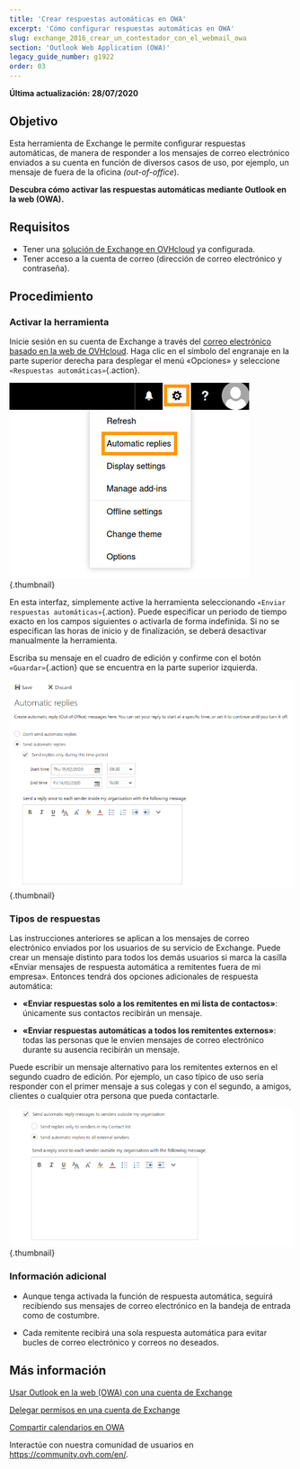 ```yaml
---
title: 'Crear respuestas automáticas en OWA'
excerpt: 'Cómo configurar respuestas automáticas en OWA'
slug: exchange_2016_crear_un_contestador_con_el_webmail_owa
section: 'Outlook Web Application (OWA)'
legacy_guide_number: g1922
order: 03
---
```


**Última actualización: 28/07/2020**

## Objetivo

Esta herramienta de Exchange le permite configurar respuestas automáticas, de manera de responder a los mensajes de correo electrónico enviados a su cuenta en función de diversos casos de uso, por ejemplo, un mensaje de fuera de la oficina <i>(out-of-office</i>).

**Descubra cómo activar las respuestas automáticas mediante Outlook en la web (OWA).**


## Requisitos

- Tener una [solución de Exchange en OVHcloud](https://www.ovhcloud.com/es/emails/hosted-exchange/) ya configurada.
- Tener acceso a la cuenta de correo (dirección de correo electrónico y contraseña).


## Procedimiento

### Activar la herramienta

Inicie sesión en su cuenta de Exchange a través del [correo electrónico basado en la web de OVHcloud](https://www.ovh.com/world/es/mail/). Haga clic en el símbolo del engranaje en la parte superior derecha para desplegar el menú «Opciones» y seleccione `«Respuestas automáticas»`{.action}.

![owaoptions](images/exchange-autorep-step1.png){.thumbnail}

En esta interfaz, simplemente active la herramienta seleccionando `«Enviar respuestas automáticas»`{.action}. Puede especificar un periodo de tiempo exacto en los campos siguientes o activarla de forma indefinida. Si no se especifican las horas de inicio y de finalización, se deberá desactivar manualmente la herramienta. 

Escriba su mensaje en el cuadro de edición y confirme con el botón `«Guardar»`{.action} que se encuentra en la parte superior izquierda.

![owaautoreply](images/exchange-autorep-step2.png){.thumbnail}


### Tipos de respuestas

Las instrucciones anteriores se aplican a los mensajes de correo electrónico enviados por los usuarios de su servicio de Exchange. Puede crear un mensaje distinto para todos los demás usuarios si marca la casilla «Enviar mensajes de respuesta automática a remitentes fuera de mi empresa». Entonces tendrá dos opciones adicionales de respuesta automática:

- **«Enviar respuestas solo a los remitentes en mi lista de contactos»**: únicamente sus contactos recibirán un mensaje.

- **«Enviar respuestas automáticas a todos los remitentes externos»**: todas las personas que le envíen mensajes de correo electrónico durante su ausencia recibirán un mensaje.

Puede escribir un mensaje alternativo para los remitentes externos en el segundo cuadro de edición. Por ejemplo, un caso típico de uso sería responder con el primer mensaje a sus colegas y con el segundo, a amigos, clientes o cualquier otra persona que pueda contactarle.

![owaaddreply](images/exchange-autorep-step3.png){.thumbnail}


### Información adicional

- Aunque tenga activada la función de respuesta automática, seguirá recibiendo sus mensajes de correo electrónico en la bandeja de entrada como de costumbre.

- Cada remitente recibirá una sola respuesta automática para evitar bucles de correo electrónico y correos no deseados.


## Más información

[Usar Outlook en la web (OWA) con una cuenta de Exchange](../exchange_2016_guia_de_uso_de_outlook_web_app/)

[Delegar permisos en una cuenta de Exchange](../exchange_2013_dar_permisos_full_access_a_una_cuenta/)

[Compartir calendarios en OWA](../exchange_2016_compartir_un_calendario_con_el_webmail_owa/)

Interactúe con nuestra comunidad de usuarios en <https://community.ovh.com/en/>.
